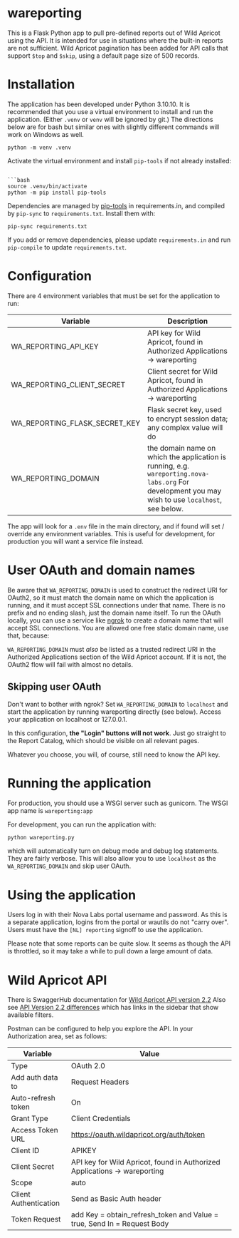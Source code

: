 # wareporting
  
  This is a Flask Python app to pull pre-defined reports out of Wild Apricot using the API. It is intended for use
  in situations where the built-in reports are not sufficient. Wild Apricot pagination has been added
  for API calls that support `$top` and `$skip`, using a default page size of 500 records.

# Installation
  
The application has been developed under Python 3.10.10. It is recommended that you use a virtual environment to install and run the application. (Either `.venv` or `venv` will be ignored by git.) The directions below are for bash but similar ones with slightly different commands will work on Windows as well.

```shell
python -m venv .venv
```
Activate the virtual environment and install `pip-tools` if not already installed:

```shell

```bash
source .venv/bin/activate
python -m pip install pip-tools
```

Dependencies are managed by [pip-tools](https://github.com/jazzband/pip-tools) in requirements.in, and compiled by `pip-sync` to `requirements.txt`. 
Install them with:

```shell
pip-sync requirements.txt
```
If you add or remove dependencies, please update `requirements.in` and run `pip-compile` to update `requirements.txt`.

# Configuration

There are 4 environment variables that must be set for the application to run:

| Variable | Description |
| --- | --- |
| WA_REPORTING_API_KEY | API key for Wild Apricot, found in Authorized Applications -> wareporting |
| WA_REPORTING_CLIENT_SECRET | Client secret for Wild Apricot, found in Authorized Applications -> wareporting |
| WA_REPORTING_FLASK_SECRET_KEY | Flask secret key, used to encrypt session data; any complex value will do |
| WA_REPORTING_DOMAIN | the domain name on which the application is running, e.g. `wareporting.nova-labs.org` For development you may wish to use `localhost`, see below. |

The app will look for a `.env` file in the main directory, and if found will set / override any environment variables. This is useful for development, for production you will want a service file instead.

# User OAuth and domain names

Be aware that `WA_REPORTING_DOMAIN` is used to construct the redirect URI for OAuth2, so it must match the domain name on which the application is running, and it must accept SSL connections under that name. There is no prefix  and no ending slash, just the domain name itself. To run the OAuth locally, you can use a service like [ngrok](https://ngrok.com) to create a domain name that will accept SSL connections. You are allowed one free static domain name, use that, because:

`WA_REPORTING_DOMAIN` must *also* be listed as a trusted redirect URI in the Authorized Applications section of the Wild Apricot account. If it is not, the OAuth2 flow will fail with almost no details.

## Skipping user OAuth

Don't want to bother with ngrok? Set `WA_REPORTING_DOMAIN` to `localhost` and start the application by running wareporting directly (see below). Access your application on localhost or 127.0.0.1.

In this configuration, **the "Login" buttons will not work**. Just go straight to the Report Catalog, which should be visible on all relevant pages.

Whatever you choose, you will, of course, still need to know the API key.

# Running the application

For production, you should use a WSGI server such as gunicorn. The WSGI app name is `wareporting:app`

For development, you can run the application with:

```python
python wareporting.py
```

which will automatically turn on debug mode and debug log statements. They are fairly verbose. This will also allow you to use `localhost` as the `WA_REPORTING_DOMAIN` and skip user OAuth.

# Using the application

Users log in with their Nova Labs portal username and password. As this is a separate application, logins from the portal or wautils do not "carry over". Users must have the `[NL] reporting` signoff to use the application.

Please note that some reports can be quite slow. It seems as though the API is throttled, so it may take a while to pull down a large amount of data.

# Wild Apricot API

There is SwaggerHub documentation for [Wild Apricot API version 2.2](https://app.swaggerhub.com/apis-docs/WildApricot/wild-apricot_public_api/7.24.0) Also see [API Version 2.2 differences](https://gethelp.wildapricot.com/en/articles/1683-api-version-2-2-differences) which has links in the sidebar that show available filters.

Postman can be configured to help you explore the API. In your Authorization area, set as follows:

| Variable | Value |
| --- | --- |
| Type | OAuth 2.0 |
| Add auth data to | Request Headers |
| Auto-refresh token | On |
| Grant Type | Client Credentials |
| Access Token URL | https://oauth.wildapricot.org/auth/token |
| Client ID | APIKEY |
| Client Secret | API key for Wild Apricot, found in Authorized Applications -> wareporting |
| Scope | auto |
| Client Authentication | Send as Basic Auth header |
| Token Request | add Key = obtain_refresh_token and Value = true, Send In = Request Body |
